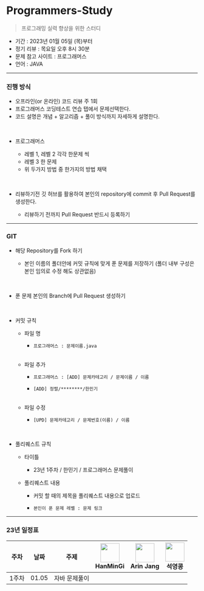 # Programmers-Study
> 프로그래밍 실력 향상을 위한 스터디

- 기간 : 2023년 01월 05일 (목)부터
- 정기 리뷰 : 목요일 오후 8시 30분
- 문제 참고 사이트 : 프로그래머스
- 언어 : JAVA
***

### 진행 방식
- 오프라인(or 온라인) 코드 리뷰 주 1회
- 프로그래머스 코딩테스트 연습 탭에서 문제선택한다.
- 코드 설명은 개념 + 알고리즘 + 풀이 방식까지 자세하게 설명한다.
</br>

- 프로그래머스 

    - 레벨 1, 레벨 2 각각 한문제 씩
    - 레벨 3 한 문제
    - 위 두가지 방법 중 한가지의 방법 채택
</br>

- 리뷰하기전 깃 허브를 활용하여 본인의 repository에 commit 후 Pull Request를 생성한다.

    - 리뷰하기 전까지 Pull Request 반드시 등록하기

***

### GIT
- 해당 Repository를 Fork 하기

    - 본인 이름의 폴더안에 커밋 규칙에 맞게 푼 문제를 저장하기 (폴더 내부 구성은 본인 임의로 수정 해도 상관없음)
</br>

- 푼 문제 본인의 Branch에 Pull Request 생성하기
</br>

- 커밋 규칙
    - 파일 명
        -     프로그래머스 : 문제이름.java
    </br>
        
    - 파일 추가
        -     프로그래머스 : [ADD] 문제카테고리 / 문제이름 / 이름
        -     [ADD] 정렬/********/한민기
    </br>
    
    - 파일 수정
        -     [UPD] 문제카테고리 / 문제번호(이름) / 이름
    </br>

- 풀리퀘스트 규칙
    - 타이틀
        -    23년 1주차 / 한민기 / 프로그래머스 문제풀이
    
    - 풀리퀘스트 내용
        - 커밋 할 때의 제목을 풀리퀘스트 내용으로 업로드
        
        -     본인이 푼 문제 레벨 : 문제 링크 
***

### 23년 일정표
| 주차 | 날짜 | 주제 |  <img src="https://avatars.githubusercontent.com/u/22022390?v=4" width="50" height="50"> </br> HanMinGi | <img src="https://avatars.githubusercontent.com/u/108451317?v=4" width="50" height="50"> </br> Arin Jang | <img src="https://avatars.githubusercontent.com/u/70892588?v=4" width="50" height="50"> </br> 석영콩  | 
| :--: | :--------------------------: | :--: | :-----------------: | :------:  | :---------:  |
| 1주차 | 01.05 | 자바 문제풀이 |  |  |  |
